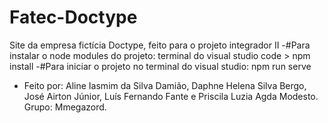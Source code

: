 # Fatec-Doctype
Site da empresa fictícia Doctype, feito para o projeto integrador II
-#Para instalar o node modules do projeto: terminal do visual studio code > npm install
-#Para iniciar o projeto no terminal do visual studio: npm run serve
- Feito por: Aline Iasmim da Silva Damião, Daphne Helena Silva Bergo, José Airton Júnior, Luís Fernando Fante e Priscila Luzia Agda Modesto. Grupo: Mmegazord.
